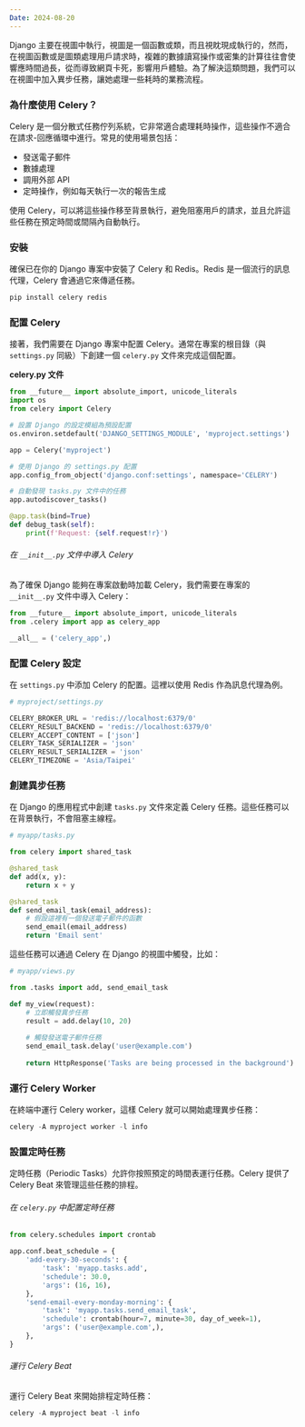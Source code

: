 ```yaml
---
Date: 2024-08-20
---
```

Django 主要在視圖中執行，視圖是一個函數或類，而且視眈現成執行的，然而，在視圖函數或是圖類處理用戶請求時，複雜的數據讀寫操作或密集的計算往往會使響應時間過長，從而導致網頁卡死，影響用戶體驗。為了解決這類問題，我們可以在視圖中加入異步任務，讓她處理一些耗時的業務流程。
### 為什麼使用 Celery？
Celery 是一個分散式任務佇列系統，它非常適合處理耗時操作，這些操作不適合在請求-回應循環中進行。常見的使用場景包括：

- 發送電子郵件
- 數據處理
- 調用外部 API
- 定時操作，例如每天執行一次的報告生成

使用 Celery，可以將這些操作移至背景執行，避免阻塞用戶的請求，並且允許這些任務在預定時間或間隔內自動執行。
### 安裝
確保已在你的 Django 專案中安裝了 Celery 和 Redis。Redis 是一個流行的訊息代理，Celery 會通過它來傳遞任務。

```sh
pip install celery redis
```
### 配置 Celery
接著，我們需要在 Django 專案中配置 Celery。通常在專案的根目錄（與 `settings.py` 同級）下創建一個 `celery.py` 文件來完成這個配置。

**celery.py 文件**

```python
from __future__ import absolute_import, unicode_literals
import os
from celery import Celery

# 設置 Django 的設定模組為預設配置
os.environ.setdefault('DJANGO_SETTINGS_MODULE', 'myproject.settings')

app = Celery('myproject')

# 使用 Django 的 settings.py 配置
app.config_from_object('django.conf:settings', namespace='CELERY')

# 自動發現 tasks.py 文件中的任務
app.autodiscover_tasks()

@app.task(bind=True)
def debug_task(self):
    print(f'Request: {self.request!r}')
```
###### 在 `__init__.py` 文件中導入 Celery
為了確保 Django 能夠在專案啟動時加載 Celery，我們需要在專案的 `__init__.py` 文件中導入 Celery：

```python
from __future__ import absolute_import, unicode_literals
from .celery import app as celery_app

__all__ = ('celery_app',)
```
### 配置 Celery 設定
在 `settings.py` 中添加 Celery 的配置。這裡以使用 Redis 作為訊息代理為例。

```python
# myproject/settings.py

CELERY_BROKER_URL = 'redis://localhost:6379/0'
CELERY_RESULT_BACKEND = 'redis://localhost:6379/0'
CELERY_ACCEPT_CONTENT = ['json']
CELERY_TASK_SERIALIZER = 'json'
CELERY_RESULT_SERIALIZER = 'json'
CELERY_TIMEZONE = 'Asia/Taipei'
```
### 創建異步任務
在 Django 的應用程式中創建 `tasks.py` 文件來定義 Celery 任務。這些任務可以在背景執行，不會阻塞主線程。

```python
# myapp/tasks.py

from celery import shared_task

@shared_task
def add(x, y):
    return x + y

@shared_task
def send_email_task(email_address):
    # 假設這裡有一個發送電子郵件的函數
    send_email(email_address)
    return 'Email sent'
```

這些任務可以通過 Celery 在 Django 的視圖中觸發，比如：

```python
# myapp/views.py

from .tasks import add, send_email_task

def my_view(request):
    # 立即觸發異步任務
    result = add.delay(10, 20)
    
    # 觸發發送電子郵件任務
    send_email_task.delay('user@example.com')
    
    return HttpResponse('Tasks are being processed in the background')
```
### 運行 Celery Worker
在終端中運行 Celery worker，這樣 Celery 就可以開始處理異步任務：

```python
celery -A myproject worker -l info
```
### 設置定時任務
定時任務（Periodic Tasks）允許你按照預定的時間表運行任務。Celery 提供了 Celery Beat 來管理這些任務的排程。
###### 在 `celery.py` 中配置定時任務
```python
from celery.schedules import crontab

app.conf.beat_schedule = {
    'add-every-30-seconds': {
        'task': 'myapp.tasks.add',
        'schedule': 30.0,
        'args': (16, 16),
    },
    'send-email-every-monday-morning': {
        'task': 'myapp.tasks.send_email_task',
        'schedule': crontab(hour=7, minute=30, day_of_week=1),
        'args': ('user@example.com',),
    },
}
```
###### 運行 Celery Beat
運行 Celery Beat 來開始排程定時任務：

```python
celery -A myproject beat -l info
```